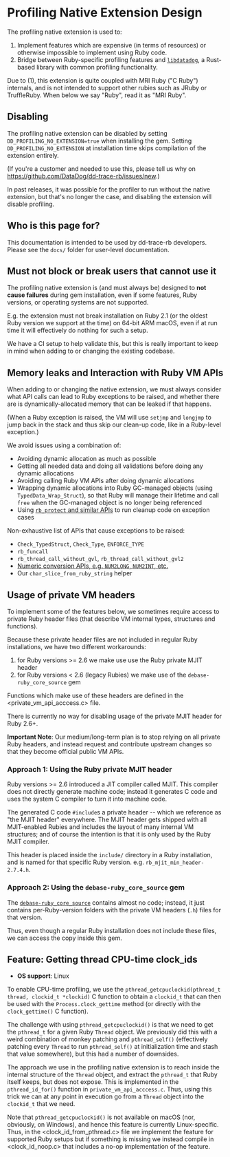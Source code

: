 # Profiling Native Extension Design

The profiling native extension is used to:
1. Implement features which are expensive (in terms of resources) or otherwise impossible to implement using Ruby code.
2. Bridge between Ruby-specific profiling features and [`libdatadog`](https://github.com/DataDog/libdatadog), a Rust-based
library with common profiling functionality.

Due to (1), this extension is quite coupled with MRI Ruby ("C Ruby") internals, and is not intended to support other rubies such as
JRuby or TruffleRuby. When below we say "Ruby", read it as "MRI Ruby".

## Disabling

The profiling native extension can be disabled by setting `DD_PROFILING_NO_EXTENSION=true` when installing
the gem. Setting `DD_PROFILING_NO_EXTENSION` at installation time skips compilation of the extension entirely.

(If you're a customer and needed to use this, please tell us why on <https://github.com/DataDog/dd-trace-rb/issues/new>.)

In past releases, it was possible for the profiler to run without the native extension, but that's no longer the case,
and disabling the extension will disable profiling.

## Who is this page for?

This documentation is intended to be used by dd-trace-rb developers. Please see the `docs/` folder for user-level
documentation.

## Must not block or break users that cannot use it

The profiling native extension is (and must always be) designed to **not cause failures** during gem installation, even
if some features, Ruby versions, or operating systems are not supported.

E.g. the extension must not break installation on Ruby 2.1 (or the oldest Ruby version we support at the time) on 64-bit ARM macOS,
even if at run time it will effectively do nothing for such a setup.

We have a CI setup to help validate this, but this is really important to keep in mind when adding to or changing the
existing codebase.

## Memory leaks and Interaction with Ruby VM APIs

When adding to or changing the native extension, we must always consider what API calls can lead to Ruby exceptions to
be raised, and whether there are is dynamically-allocated memory that can be leaked if that happens.

(When a Ruby exception is raised, the VM will use `setjmp` and `longjmp` to jump back in the stack and thus skip
our clean-up code, like in a Ruby-level exception.)

We avoid issues using a combination of:

* Avoiding dynamic allocation as much as possible
* Getting all needed data and doing all validations before doing any dynamic allocations
* Avoiding calling Ruby VM APIs after doing dynamic allocations
* Wrapping dynamic allocations into Ruby GC-managed objects (using `TypedData_Wrap_Struct`), so that Ruby will manage
  their lifetime and call `free` when the GC-managed object is no longer being referenced
* Using [`rb_protect` and similar APIs](https://silverhammermba.github.io/emberb/c/?#rescue) to run cleanup code on
  exception cases

Non-exhaustive list of APIs that cause exceptions to be raised:

* `Check_TypedStruct`, `Check_Type`, `ENFORCE_TYPE`
* `rb_funcall`
* `rb_thread_call_without_gvl`, `rb_thread_call_without_gvl2`
* [Numeric conversion APIs, e.g. `NUM2LONG`, `NUM2INT`, etc.](https://silverhammermba.github.io/emberb/c/?#translation)
* Our `char_slice_from_ruby_string` helper

## Usage of private VM headers

To implement some of the features below, we sometimes require access to private Ruby header files (that describe VM
internal types, structures and functions).

Because these private header files are not included in regular Ruby installations, we have two different workarounds:

1. for Ruby versions >= 2.6 we make use use the Ruby private MJIT header
2. for Ruby versions < 2.6 (legacy Rubies) we make use of the `debase-ruby_core_source` gem

Functions which make use of these headers are defined in the <private_vm_api_acccess.c> file.

There is currently no way for disabling usage of the private MJIT header for Ruby 2.6+.

**Important Note**: Our medium/long-term plan is to stop relying on all private Ruby headers, and instead request and
contribute upstream changes so that they become official public VM APIs.

### Approach 1: Using the Ruby private MJIT header

Ruby versions >= 2.6 introduced a JIT compiler called MJIT. This compiler does not directly generate machine code;
instead it generates C code and uses the system C compiler to turn it into machine code.

The generated C code `#include`s a private header -- which we reference as "the MJIT header" everywhere.
The MJIT header gets shipped with all MJIT-enabled Rubies and includes the layout of many internal VM structures;
and of course the intention is that it is only used by the Ruby MJIT compiler.

This header is placed inside the `include/` directory in a Ruby installation, and is named for that specific Ruby
version. e.g. `rb_mjit_min_header-2.7.4.h`.

### Approach 2: Using the `debase-ruby_core_source` gem

The [`debase-ruby_core_source`](https://github.com/ruby-debug/debase-ruby_core_source) contains almost no code;
instead, it just contains per-Ruby-version folders with the private VM headers (`.h`) files for that version.

Thus, even though a regular Ruby installation does not include these files, we can access the copy inside this gem.

## Feature: Getting thread CPU-time clock_ids

* **OS support**: Linux

To enable CPU-time profiling, we use the `pthread_getcpuclockid(pthread_t thread, clockid_t *clockid)` C function to
obtain a `clockid_t` that can then be used with the `Process.clock_gettime` method (or directly with the
`clock_gettime()` C function).

The challenge with using `pthread_getcpuclockid()` is that we need to get the `pthread_t` for a given Ruby `Thread`
object. We previously did this with a weird combination of monkey patching and `pthread_self()` (effectively patching
every `Thread` to run `pthread_self()` at initialization time and stash that value somewhere), but this had a number
of downsides.

The approach we use in the profiling native extension is to reach inside the internal structure of the `Thread` object,
and extract the `pthread_t` that Ruby itself keeps, but does not expose. This is implemented in the `pthread_id_for()`
function in `private_vm_api_acccess.c`. Thus, using this trick we can at any point in execution go from a `Thread`
object into the `clockid_t` that we need.

Note that `pthread_getcpuclockid()` is not available on macOS (nor, obviously, on Windows), and hence this feature
is currently Linux-specific. Thus, in the <clock_id_from_pthread.c> file we implement the feature for supported Ruby
setups but if something is missing we instead compile in <clock_id_noop.c> that includes a no-op implementation of the
feature.
